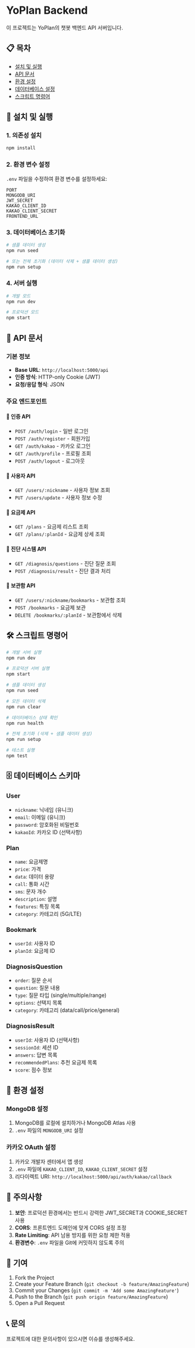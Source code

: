 # YoPlan Backend

이 프로젝트는 YoPlan의 챗봇 백엔드 API 서버입니다.

## 📋 목차
- [설치 및 실행](#설치-및-실행)
- [API 문서](#api-문서)
- [환경 설정](#환경-설정)
- [데이터베이스 설정](#데이터베이스-설정)
- [스크립트 명령어](#스크립트-명령어)

## 🚀 설치 및 실행

### 1. 의존성 설치
```bash
npm install
```

### 2. 환경 변수 설정
`.env` 파일을 수정하여 환경 변수를 설정하세요:
```
PORT
MONGODB_URI
JWT_SECRET
KAKAO_CLIENT_ID
KAKAO_CLIENT_SECRET
FRONTEND_URL
```

### 3. 데이터베이스 초기화
```bash
# 샘플 데이터 생성
npm run seed

# 또는 전체 초기화 (데이터 삭제 + 샘플 데이터 생성)
npm run setup
```

### 4. 서버 실행
```bash
# 개발 모드
npm run dev

# 프로덕션 모드
npm start
```

## 📡 API 문서

### 기본 정보
- **Base URL**: `http://localhost:5000/api`
- **인증 방식**: HTTP-only Cookie (JWT)
- **요청/응답 형식**: JSON

### 주요 엔드포인트

#### 🔐 인증 API
- `POST /auth/login` - 일반 로그인
- `POST /auth/register` - 회원가입
- `GET /auth/kakao` - 카카오 로그인
- `GET /auth/profile` - 프로필 조회
- `POST /auth/logout` - 로그아웃

#### 👤 사용자 API
- `GET /users/:nickname` - 사용자 정보 조회
- `PUT /users/update` - 사용자 정보 수정

#### 📱 요금제 API
- `GET /plans` - 요금제 리스트 조회
- `GET /plans/:planId` - 요금제 상세 조회

#### 🧠 진단 시스템 API
- `GET /diagnosis/questions` - 진단 질문 조회
- `POST /diagnosis/result` - 진단 결과 처리

#### 📌 보관함 API
- `GET /users/:nickname/bookmarks` - 보관함 조회
- `POST /bookmarks` - 요금제 보관
- `DELETE /bookmarks/:planId` - 보관함에서 삭제

## 🛠️ 스크립트 명령어

```bash
# 개발 서버 실행
npm run dev

# 프로덕션 서버 실행
npm start

# 샘플 데이터 생성
npm run seed

# 모든 데이터 삭제
npm run clear

# 데이터베이스 상태 확인
npm run health

# 전체 초기화 (삭제 + 샘플 데이터 생성)
npm run setup

# 테스트 실행
npm test
```

## 🗄️ 데이터베이스 스키마

### User
- `nickname`: 닉네임 (유니크)
- `email`: 이메일 (유니크)
- `password`: 암호화된 비밀번호
- `kakaoId`: 카카오 ID (선택사항)

### Plan
- `name`: 요금제명
- `price`: 가격
- `data`: 데이터 용량
- `call`: 통화 시간
- `sms`: 문자 개수
- `description`: 설명
- `features`: 특징 목록
- `category`: 카테고리 (5G/LTE)

### Bookmark
- `userId`: 사용자 ID
- `planId`: 요금제 ID

### DiagnosisQuestion
- `order`: 질문 순서
- `question`: 질문 내용
- `type`: 질문 타입 (single/multiple/range)
- `options`: 선택지 목록
- `category`: 카테고리 (data/call/price/general)

### DiagnosisResult
- `userId`: 사용자 ID (선택사항)
- `sessionId`: 세션 ID
- `answers`: 답변 목록
- `recommendedPlans`: 추천 요금제 목록
- `score`: 점수 정보

## 🔧 환경 설정

### MongoDB 설정
1. MongoDB를 로컬에 설치하거나 MongoDB Atlas 사용
2. `.env` 파일의 `MONGODB_URI` 설정

### 카카오 OAuth 설정
1. 카카오 개발자 센터에서 앱 생성
2. `.env` 파일에 `KAKAO_CLIENT_ID`, `KAKAO_CLIENT_SECRET` 설정
3. 리다이렉트 URI: `http://localhost:5000/api/auth/kakao/callback`

## 📝 주의사항

1. **보안**: 프로덕션 환경에서는 반드시 강력한 JWT_SECRET과 COOKIE_SECRET 사용
2. **CORS**: 프론트엔드 도메인에 맞게 CORS 설정 조정
3. **Rate Limiting**: API 남용 방지를 위한 요청 제한 적용
4. **환경변수**: `.env` 파일을 Git에 커밋하지 않도록 주의

## 🤝 기여

1. Fork the Project
2. Create your Feature Branch (`git checkout -b feature/AmazingFeature`)
3. Commit your Changes (`git commit -m 'Add some AmazingFeature'`)
4. Push to the Branch (`git push origin feature/AmazingFeature`)
5. Open a Pull Request

## 📞 문의

프로젝트에 대한 문의사항이 있으시면 이슈를 생성해주세요.